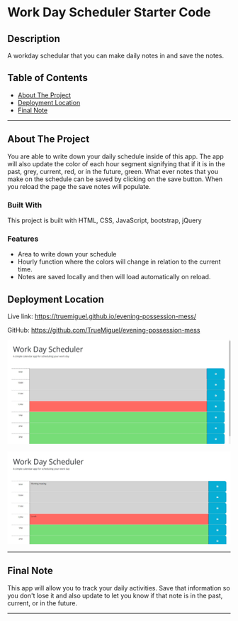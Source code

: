 # Work Day Scheduler Starter Code
<!-- Title  -->

## Description

A workday schedular that you can make daily notes in and save the notes.

## Table of Contents

<!-- Table of Contents -->

- [About The Project](#about_project)
- [Deployment Location](#deployment_location)
- [Final Note](#final_note)

---

## About The Project <a id="about_project"></a>

<!-- About the Project -->

You are able to write down your daily schedule inside of this app. The app will also update the color of each hour segment signifying that if it is in the past, grey, current, red, or in the future, green. What ever notes that you make on the schedule can be saved by clicking on the save button. When you reload the page the save notes will populate. 

### Built With

<!-- Built With -->

This project is built with HTML, CSS, JavaScript, bootstrap, jQuery

### Features

<!-- Features -->

* Area to write down your schedule
* Hourly function where the colors will change in relation to the current time. 
* Notes are saved locally and then will load automatically on reload. 

## Deployment Location <a id="deployment_location"></a>

<!-- Deployment Location -->

Live link:
https://truemiguel.github.io/evening-possession-mess/

GitHub:
https://github.com/TrueMiguel/evening-possession-mess

![App when opened](Assets/images/Screen-shot1.JPG)

![App when refreshed after saving data](Assets/images/Screen-shot2.JPG)

---

## Final Note <a id="final_note"></a>

<!-- Final Note -->
This app will allow you to track your daily activities. Save that information so you don't lose it and also update to let you know if that note is in the past, current, or in the future. 

---